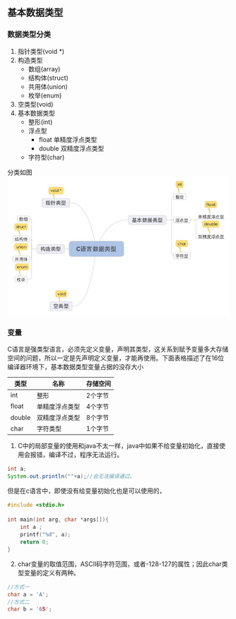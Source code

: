 ## 基本数据类型

### 数据类型分类
1. 指针类型(void *)
2. 构造类型
    * 数组(array)
    * 结构体(struct)
    * 共用体(union)
    * 枚举(enum)
3. 空类型(void)
4. 基本数据类型
    * 整形(int) 
    * 浮点型
        - float 单精度浮点类型
        - double 双精度浮点类型
    * 字符型(char)

分类如图
![c-data-type](/assets/c-data-type_1gdygjgot.jpg)

### 变量
C语言是强类型语言，必须先定义变量，声明其类型，这关系到赋予变量多大存储空间的问题，所以一定是先声明定义变量，才能再使用。下面表格描述了在16位编译器环境下，基本数据类型变量占据的没存大小

|类型  | 名称  |存储空间   |
|---|---|---|
| int  | 整形   | 2个字节  |
| float | 单精度浮点类型  | 4个字节  |
| double  | 双精度浮点类型  | 8个字节  |
| char  | 字符类型  |  1个字节 |

1. C中的局部变量的使用和java不太一样，java中如果不给变量初始化，直接使用会报错，编译不过，程序无法运行。
```java
int a;
System.out.println(""+a);//会无法编译通过。
```
但是在c语言中，即使没有给变量初始化也是可以使用的，
```C
#include <stdio.h>

int main(int arg, char *args[]){
    int a ;
    printf("%d", a);
    return 0;
}
```
2. char变量的取值范围，ASCII码字符范围，或者-128-127的属性；因此char类型变量的定义有两种。
```C
//方式一
char a = 'A';
//方式二
char b = '65';
```

